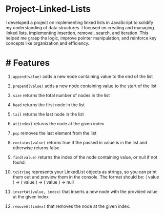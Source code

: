 # Project-Linked-Lists
I developed a project on implementing linked lists in JavaScript to solidify my understanding of data structures. I focused on creating and managing linked lists, implementing insertion, removal, search, and iteration. This helped me grasp the logic, improve pointer manipulation, and reinforce key concepts like organization and efficiency.

# # Features

1.  `append(value)` adds a new node containing
     value to the end of the list
    
2.  `prepend(value)` adds a new node containing
     value to the start of the list

3.  `size` returns the total number of nodes in the
     list

4.  `head` returns the first node in the list

5.  `tail` returns the last node in the list

6.  `at(index)` returns the node at the given index

7.  `pop` removes the last element from the list

8.  `contains(value)` returns true if the passed in
     value is in the list and otherwise returns false.
    
9.  `find(value)` returns the index of the node
     containing value, or null if not found.
    
10. `toString` represents your LinkedList objects as
     strings, so you can print them out and preview them in the console. The format should be:
     ( value ) -> ( value ) -> ( value ) -> null

11. `insertAt(value, index)` that inserts a new node
     with the provided value at the given index.
    
12. `removeAt(index)` that removes the node at the
     given index.

